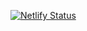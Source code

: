 [![Netlify Status](https://api.netlify.com/api/v1/badges/b20e7eb9-271e-4339-8a7d-86e21c953887/deploy-status)](https://app.netlify.com/sites/futuresearch/deploys)
